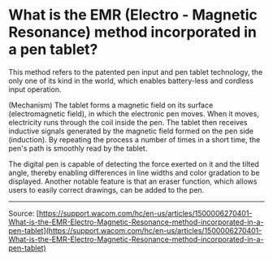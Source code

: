 # What is the EMR (Electro - Magnetic Resonance) method incorporated in a pen tablet?

This method refers to the patented pen input and pen tablet technology, the only one of its kind in the world, which enables battery-less and cordless input operation.


(Mechanism) The tablet forms a magnetic field on its surface (electromagnetic field), in which the electronic pen moves. When it moves, electricity runs through the coil inside the pen. The tablet then receives inductive signals generated by the magnetic field formed on the pen side (induction). By repeating the process a number of times in a short time, the pen's path is smoothly read by the tablet.


The digital pen is capable of detecting the force exerted on it and the tilted angle, thereby enabling differences in line widths and color gradation to be displayed. Another notable feature is that an eraser function, which allows users to easily correct drawings, can be added to the pen.

---
Source: [https://support.wacom.com/hc/en-us/articles/1500006270401-What-is-the-EMR-Electro-Magnetic-Resonance-method-incorporated-in-a-pen-tablet](https://support.wacom.com/hc/en-us/articles/1500006270401-What-is-the-EMR-Electro-Magnetic-Resonance-method-incorporated-in-a-pen-tablet)
